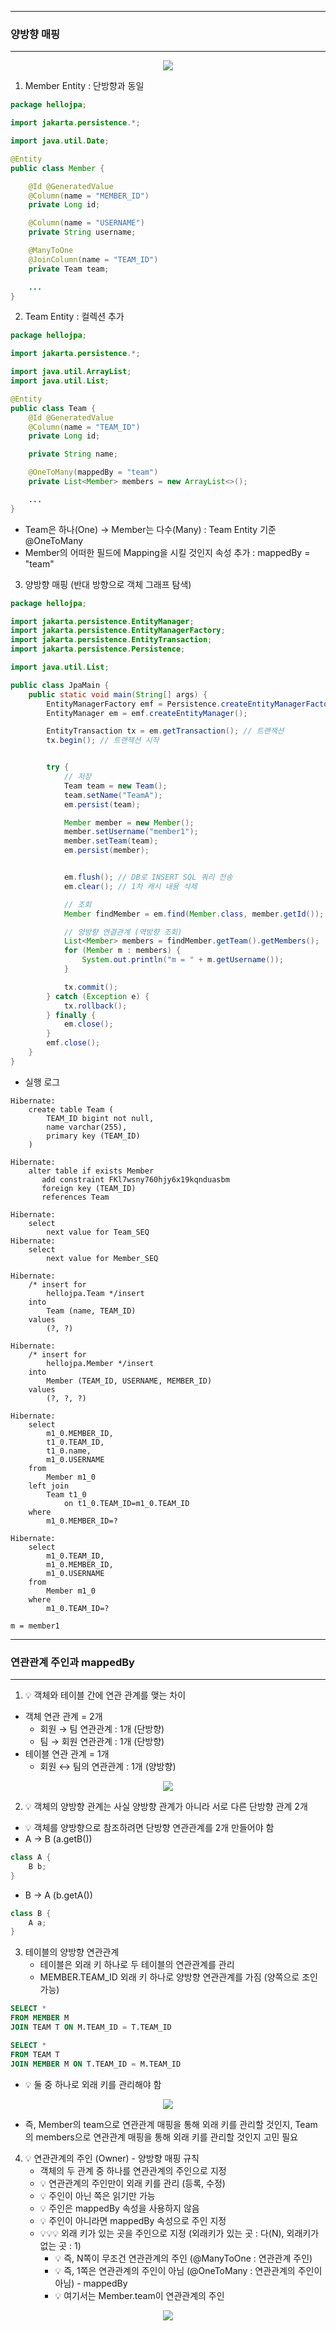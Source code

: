 -----
### 양방향 매핑
-----
<div align="center">
<img src="https://github.com/user-attachments/assets/4a14b849-176a-4849-a31e-d0ea2ea6b273">
</div>

1. Member Entity : 단방향과 동일
```java
package hellojpa;

import jakarta.persistence.*;

import java.util.Date;

@Entity
public class Member {

    @Id @GeneratedValue
    @Column(name = "MEMBER_ID")
    private Long id;

    @Column(name = "USERNAME")
    private String username;

    @ManyToOne
    @JoinColumn(name = "TEAM_ID")
    private Team team;

    ...
}
```

2. Team Entity : 컬렉션 추가
```java
package hellojpa;

import jakarta.persistence.*;

import java.util.ArrayList;
import java.util.List;

@Entity
public class Team {
    @Id @GeneratedValue
    @Column(name = "TEAM_ID")
    private Long id;

    private String name;

    @OneToMany(mappedBy = "team")
    private List<Member> members = new ArrayList<>();

    ...
}
```
  - Team은 하나(One) → Member는 다수(Many) : Team Entity 기준 @OneToMany
  - Member의 어떠한 필드에 Mapping을 시킬 것인지 속성 추가 : mappedBy = "team"

3. 양방향 매핑 (반대 방향으로 객체 그래프 탐색)
```java
package hellojpa;

import jakarta.persistence.EntityManager;
import jakarta.persistence.EntityManagerFactory;
import jakarta.persistence.EntityTransaction;
import jakarta.persistence.Persistence;

import java.util.List;

public class JpaMain {
    public static void main(String[] args) {
        EntityManagerFactory emf = Persistence.createEntityManagerFactory("hello");
        EntityManager em = emf.createEntityManager();

        EntityTransaction tx = em.getTransaction(); // 트랜잭션
        tx.begin(); // 트랜잭션 시작


        try {
            // 저장
            Team team = new Team();
            team.setName("TeamA");
            em.persist(team);

            Member member = new Member();
            member.setUsername("member1");
            member.setTeam(team);
            em.persist(member);


            em.flush(); // DB로 INSERT SQL 쿼리 전송
            em.clear(); // 1차 캐시 내용 삭제

            // 조회
            Member findMember = em.find(Member.class, member.getId());

            // 양방향 연결관계 (역방향 조회)
            List<Member> members = findMember.getTeam().getMembers();
            for (Member m : members) {
                System.out.println("m = " + m.getUsername());
            }

            tx.commit();
        } catch (Exception e) {
            tx.rollback();
        } finally {
            em.close();
        }
        emf.close();
    }
}

```
  - 실행 로그
```
Hibernate: 
    create table Team (
        TEAM_ID bigint not null,
        name varchar(255),
        primary key (TEAM_ID)
    )

Hibernate: 
    alter table if exists Member 
       add constraint FKl7wsny760hjy6x19kqnduasbm 
       foreign key (TEAM_ID) 
       references Team

Hibernate: 
    select
        next value for Team_SEQ
Hibernate: 
    select
        next value for Member_SEQ

Hibernate: 
    /* insert for
        hellojpa.Team */insert 
    into
        Team (name, TEAM_ID) 
    values
        (?, ?)

Hibernate: 
    /* insert for
        hellojpa.Member */insert 
    into
        Member (TEAM_ID, USERNAME, MEMBER_ID) 
    values
        (?, ?, ?)

Hibernate: 
    select
        m1_0.MEMBER_ID,
        t1_0.TEAM_ID,
        t1_0.name,
        m1_0.USERNAME 
    from
        Member m1_0 
    left join
        Team t1_0 
            on t1_0.TEAM_ID=m1_0.TEAM_ID 
    where
        m1_0.MEMBER_ID=?

Hibernate: 
    select
        m1_0.TEAM_ID,
        m1_0.MEMBER_ID,
        m1_0.USERNAME 
    from
        Member m1_0 
    where
        m1_0.TEAM_ID=?

m = member1
```

-----
### 연관관계 주인과 mappedBy
-----
1. 💡 객체와 테이블 간에 연관 관계를 맺는 차이
  - 객체 연관 관계 = 2개
    + 회원 → 팀 연관관계 : 1개 (단방향)
    + 팀 → 회원 연관관계 : 1개 (단방향)
  - 테이블 연관 관계 = 1개
    + 회원 ↔ 팀의 연관관계 : 1개 (양방향)

<div align="center">
<img src="https://github.com/user-attachments/assets/bc4bdec6-9f51-4837-b76b-0b599f52325e">
</div>

2. 💡 객체의 양방향 관계는 사실 양방향 관계가 아니라 서로 다른 단방향 관계 2개
  - 💡 객체를 양방향으로 참조하려면 단방향 연관관계를 2개 만들어야 함
  - A → B (a.getB())
```java
class A {
    B b;
}
```

  - B → A (b.getA())
```java
class B {
    A a;
}
```

3. 테이블의 양방향 연관관계
   - 테이블은 외래 키 하나로 두 테이블의 연관관계를 관리
   - MEMBER.TEAM_ID 외래 키 하나로 양방향 연관관계를 가짐 (양쪽으로 조인 가능)

```sql
SELECT *
FROM MEMBER M
JOIN TEAM T ON M.TEAM_ID = T.TEAM_ID
```
```sql
SELECT *
FROM TEAM T
JOIN MEMBER M ON T.TEAM_ID = M.TEAM_ID
```

  - 💡 둘 중 하나로 외래 키를 관리해야 함
<div align="center">
<img src="https://github.com/user-attachments/assets/3aae1a73-19df-4679-8917-e8a1da28cb04">
</div>

  - 즉, Member의 team으로 연관관계 매핑을 통해 외래 키를 관리할 것인지, Team의 members으로 연관관계 매핑을 통해 외래 키를 관리할 것인지 고민 필요

4. 💡 연관관계의 주인 (Owner) - 양방향 매핑 규칙
   - 객체의 두 관계 중 하나를 연관관계의 주인으로 지정
   - 💡 연관관계의 주인만이 외래 키를 관리 (등록, 수정)
   - 💡 주인이 아닌 쪽은 읽기만 가능
   - 💡 주인은 mappedBy 속성을 사용하지 않음
   - 💡 주인이 아니라면 mappedBy 속성으로 주인 지정
   - 💡💡💡 외래 키가 있는 곳을 주인으로 지정 (외래키가 있는 곳 : 다(N), 외래키가 없는 곳 : 1)
     + 💡 즉, N쪽이 무조건 연관관계의 주인 (@ManyToOne : 연관관계 주인) 
     + 💡 즉, 1쪽은 연관관계의 주인이 아님 (@OneToMany : 연관관계의 주인이 아님) - mappedBy
     + 💡 여기서는 Member.team이 연관관계의 주인
<div align="center">
<img src="https://github.com/user-attachments/assets/3aae1a73-19df-4679-8917-e8a1da28cb04">
</div>
